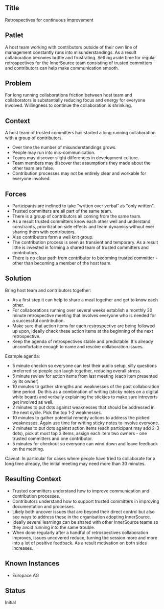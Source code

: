 ## Title

Retrospectives for continuous improvement

## Patlet

A host team working with contributors outside of their own line of management constantly runs into misunderstandings.
As a result collaboration becomes brittle and frustrating.
Setting aside time for regular retrospectives for the InnerSource team consisting of trusted committers and contributors can help make communication smooth.

## Problem

For long running collaborations friction between host team and collaborators is substantially reducing focus and energy for everyone involved.
Willingness to continue the collaboration is shrinking.

## Context

A host team of trusted committers has started a long running collaboration with a group of contributors.

* Over time the number of misunderstandings grows.
* People may run into mis-communication.
* Teams may discover slight differences in development culture.
* Team members may discover that assumptions they made about the other team are false.
* Contribution processes may not be entirely clear and workable for everyone involved.

## Forces

* Participants are inclined to take "written over verbal" as "only written".
* Trusted committers are all part of the same team.
* There is a group of contributors all coming from the same team.
* As a result trusted committers know each other well and understand constraints, prioritization side effects and team dynamics without ever sharing them with contributors.
* Also contributors form a well knit group.
* The contribution process is seen as transient and temporary.
As a result little is invested in forming a shared team of trusted committers and contributors.
* There is no clear path from contributor to becoming trusted committer - other than becoming a member of the host team.

## Solution

Bring host team and contributors together:

* As a first step it can help to share a meal together and get to know each other.
* For collaborations running over several weeks establish a monthly 30 minute retrospective meeting that involves everyone who is needed for a successful contribution.
* Make sure that action items for each restrospective are being followed up upon, ideally check these action items at the beginning of the next retrospective.
* Keep the agenda of retrospectives stable and predictable: It's already uncomfortable enough to name and resolve collaboration issues.

Example agenda:

* 5 minute checkin so everyone can test their audio setup, silly questions preferred so people can laugh together, reducing overall stress.
* 5 minute review for action items from last meeting (each item presented by its owner)
* 10 minutes to gather strengths and weaknesses of the past collaboration time period. Do this as a combination of writing (sticky notes on a digital white board) and verbally explaining the stickies to make sure introverts get involved as well.
* 2 minutes to put dots against weaknesses that should be addressed in the next cycle. Pick the top 1-2 weaknesses.
* 10 minutes to gather potential remedy actions to address the picked weaknesses.
Again use time for writing sticky notes to involve everyone.
* 2 minutes to put dots against action items (each participant may add 2-3 dots), pick at most top 3 items, assign each item two owners - one trusted committers and one contributor.
* 5 minutes for checkout so everyone can wind down and leave feedback on the meeting.

Caveat: In particular for cases where people have tried to collaborate for a long time already, the initial meeting may need more than 30 minutes.

## Resulting Context

* Trusted committers understand how to improve communication and contribution processes.
* Contributors understand how to support trusted committers in improving documentation and processes.
* Likely both uncover issues that are beyond their direct control but also see ways to address these in the organisation adopting InnerSource.
* Ideally several learnings can be shared with other InnerSource teams so they avoid running into the same trouble.
* When done regularly after a handful of retrospectives collaboration improves, issues uncovered reduce, turning the session more and more into a lot of positive feedback.
As a result motivation on both sides increases.

## Known Instances

* Europace AG

## Status

Initial
